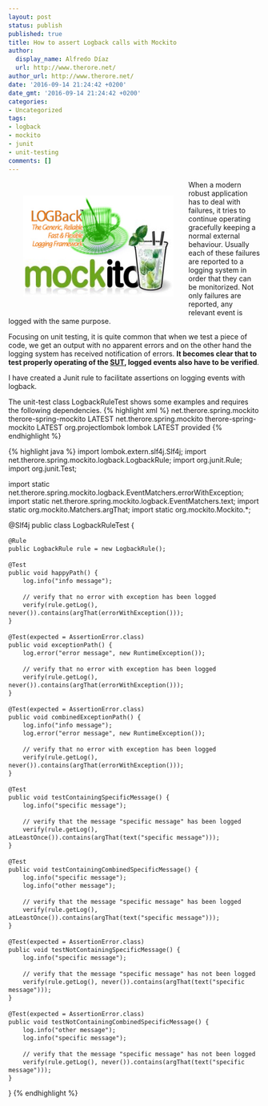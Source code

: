 ```yaml
---
layout: post
status: publish
published: true
title: How to assert Logback calls with Mockito
author:
  display_name: Alfredo Díaz
  url: http://www.therore.net/
author_url: http://www.therore.net/
date: '2016-09-14 21:24:42 +0200'
date_gmt: '2016-09-14 21:24:42 +0200'
categories:
- Uncategorized
tags:
- logback
- mockito
- junit
- unit-testing
comments: []
---
```


<p>
<a href="/images/logback_with_mockito.jpg"><img src="/images/logback_with_mockito.jpg" alt="logback with mockito" width="300" height="201" class="alignnone size-medium wp-image-330" style="float: left; padding: 30px"/></a>
When a modern robust application has to deal with failures, it tries to continue operating gracefully keeping a normal external behaviour. Usually each of these failures are reported to a logging system in order that they can be monitorized. Not only failures are reported, any relevant event is logged with the same purpose.
</p>

Focusing on unit testing, it is quite common that when we test a piece of code, we get an output with no apparent errors and on the other hand the logging system has received notification of errors. **It becomes clear that to test properly operating of the [SUT](https://en.wikipedia.org/wiki/System_under_test), logged events also have to be verified**.

I have created a Junit rule to facilitate assertions on logging events with logback.

The unit-test class LogbackRuleTest shows some examples and requires the following dependencies.
{% highlight xml %}
  <dependency>
    <groupId>net.therore.spring.mockito</groupId>
    <artifactId>therore-spring-mockito</artifactId>
    <version>LATEST</version>
  </dependency> 
  <dependency>
    <groupId>net.therore.spring.mockito</groupId>
    <artifactId>therore-spring-mockito</artifactId>
    <version>LATEST</version>
  </dependency> 
  <dependency>
      <groupId>org.projectlombok</groupId>
      <artifactId>lombok</artifactId>
      <version>LATEST</version>
      <scope>provided</scope>
  </dependency>
</pre>
{% endhighlight %}

{% highlight java  %}
import lombok.extern.slf4j.Slf4j;
import net.therore.spring.mockito.logback.LogbackRule;
import org.junit.Rule;
import org.junit.Test;

import static net.therore.spring.mockito.logback.EventMatchers.errorWithException;
import static net.therore.spring.mockito.logback.EventMatchers.text;
import static org.mockito.Matchers.argThat;
import static org.mockito.Mockito.*;

@Slf4j
public class LogbackRuleTest {

    @Rule
    public LogbackRule rule = new LogbackRule();

    @Test
    public void happyPath() {
        log.info("info message");

        // verify that no error with exception has been logged
        verify(rule.getLog(), never()).contains(argThat(errorWithException()));
    }

    @Test(expected = AssertionError.class)
    public void exceptionPath() {
        log.error("error message", new RuntimeException());

        // verify that no error with exception has been logged
        verify(rule.getLog(), never()).contains(argThat(errorWithException()));
    }

    @Test(expected = AssertionError.class)
    public void combinedExceptionPath() {
        log.info("info message");
        log.error("error message", new RuntimeException());

        // verify that no error with exception has been logged
        verify(rule.getLog(), never()).contains(argThat(errorWithException()));
    }

    @Test
    public void testContainingSpecificMessage() {
        log.info("specific message");

        // verify that the message "specific message" has been logged
        verify(rule.getLog(), atLeastOnce()).contains(argThat(text("specific message")));
    }

    @Test
    public void testContainingCombinedSpecificMessage() {
        log.info("specific message");
        log.info("other message");

        // verify that the message "specific message" has been logged
        verify(rule.getLog(), atLeastOnce()).contains(argThat(text("specific message")));
    }

    @Test(expected = AssertionError.class)
    public void testNotContainingSpecificMessage() {
        log.info("specific message");

        // verify that the message "specific message" has not been logged
        verify(rule.getLog(), never()).contains(argThat(text("specific message")));
    }

    @Test(expected = AssertionError.class)
    public void testNotContainingCombinedSpecificMessage() {
        log.info("other message");
        log.info("specific message");

        // verify that the message "specific message" has not been logged
        verify(rule.getLog(), never()).contains(argThat(text("specific message")));
    }

}
{% endhighlight %}
